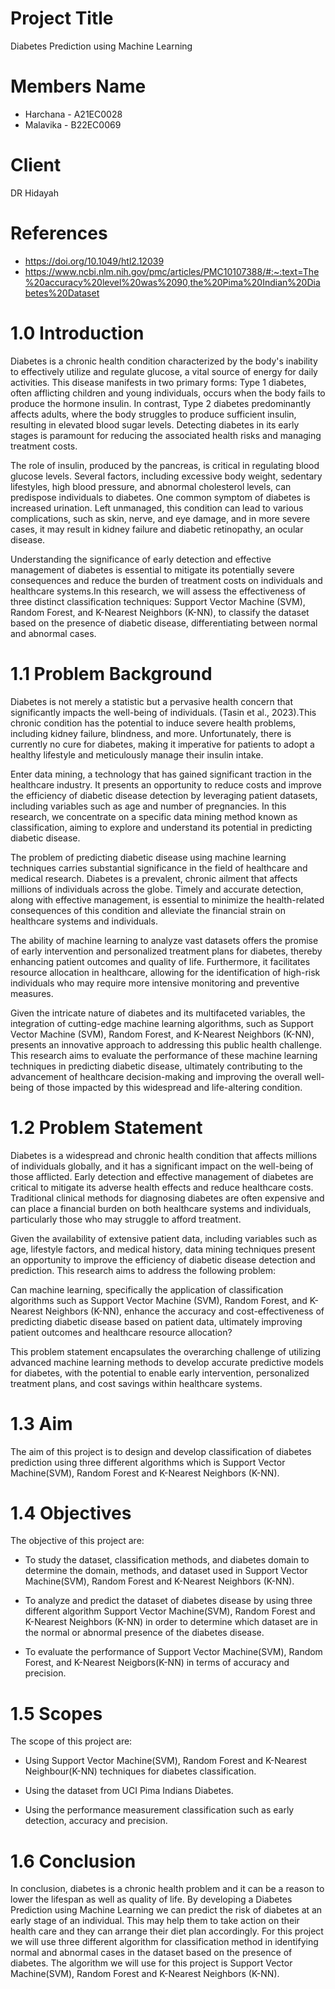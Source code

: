 # Project Title
Diabetes Prediction using Machine Learning
# Members Name
* Harchana - A21EC0028
* Malavika - B22EC0069
# Client
DR Hidayah
# References
* https://doi.org/10.1049/htl2.12039
* https://www.ncbi.nlm.nih.gov/pmc/articles/PMC10107388/#:~:text=The%20accuracy%20level%20was%2090,the%20Pima%20Indian%20Diabetes%20Dataset
  
# 1.0 Introduction
Diabetes is a chronic health condition characterized by the body's inability to effectively utilize and regulate glucose, a vital source of energy for daily activities. This disease manifests in two primary forms: Type 1 diabetes, often afflicting children and young individuals, occurs when the body fails to produce the hormone insulin. In contrast, Type 2 diabetes predominantly affects adults, where the body struggles to produce sufficient insulin, resulting in elevated blood sugar levels. Detecting diabetes in its early stages is paramount for reducing the associated health risks and managing treatment costs.

The role of insulin, produced by the pancreas, is critical in regulating blood glucose levels. Several factors, including excessive body weight, sedentary lifestyles, high blood pressure, and abnormal cholesterol levels, can predispose individuals to diabetes. One common symptom of diabetes is increased urination. Left unmanaged, this condition can lead to various complications, such as skin, nerve, and eye damage, and in more severe cases, it may result in kidney failure and diabetic retinopathy, an ocular disease.

Understanding the significance of early detection and effective management of diabetes is essential to mitigate its potentially severe consequences and reduce the burden of treatment costs on individuals and healthcare systems.In this research, we will assess the effectiveness of three distinct classification techniques: Support Vector Machine (SVM), Random Forest, and K-Nearest Neighbors (K-NN), to classify the dataset based on the presence of diabetic disease, differentiating between normal and abnormal cases.

# 1.1 Problem Background
Diabetes is not merely a statistic but a pervasive health concern that significantly impacts the well-being of individuals. (Tasin et al., 2023).This chronic condition has the potential to induce severe health problems, including kidney failure, blindness, and more. Unfortunately, there is currently no cure for diabetes, making it imperative for patients to adopt a healthy lifestyle and meticulously manage their insulin intake.

Enter data mining, a technology that has gained significant traction in the healthcare industry. It presents an opportunity to reduce costs and improve the efficiency of diabetic disease detection by leveraging patient datasets, including variables such as age and number of pregnancies. In this research, we concentrate on a specific data mining method known as classification, aiming to explore and understand its potential in predicting diabetic disease.

The problem of predicting diabetic disease using machine learning techniques carries substantial significance in the field of healthcare and medical research. Diabetes is a prevalent, chronic ailment that affects millions of individuals across the globe. Timely and accurate detection, along with effective management, is essential to minimize the health-related consequences of this condition and alleviate the financial strain on healthcare systems and individuals.

The ability of machine learning to analyze vast datasets offers the promise of early intervention and personalized treatment plans for diabetes, thereby enhancing patient outcomes and quality of life. Furthermore, it facilitates resource allocation in healthcare, allowing for the identification of high-risk individuals who may require more intensive monitoring and preventive measures.

Given the intricate nature of diabetes and its multifaceted variables, the integration of cutting-edge machine learning algorithms, such as Support Vector Machine (SVM), Random Forest, and K-Nearest Neighbors (K-NN), presents an innovative approach to addressing this public health challenge. This research aims to evaluate the performance of these machine learning techniques in predicting diabetic disease, ultimately contributing to the advancement of healthcare decision-making and improving the overall well-being of those impacted by this widespread and life-altering condition.

# 1.2 Problem Statement
Diabetes is a widespread and chronic health condition that affects millions of individuals globally, and it has a significant impact on the well-being of those afflicted. Early detection and effective management of diabetes are critical to mitigate its adverse health effects and reduce healthcare costs. Traditional clinical methods for diagnosing diabetes are often expensive and can place a financial burden on both healthcare systems and individuals, particularly those who may struggle to afford treatment.

Given the availability of extensive patient data, including variables such as age, lifestyle factors, and medical history, data mining techniques present an opportunity to improve the efficiency of diabetic disease detection and prediction. This research aims to address the following problem:

Can machine learning, specifically the application of classification algorithms such as Support Vector Machine (SVM), Random Forest, and K-Nearest Neighbors (K-NN), enhance the accuracy and cost-effectiveness of predicting diabetic disease based on patient data, ultimately improving patient outcomes and healthcare resource allocation? 

This problem statement encapsulates the overarching challenge of utilizing advanced machine learning methods to develop accurate predictive models for diabetes, with the potential to enable early intervention, personalized treatment plans, and cost savings within healthcare systems.

# 1.3 Aim
The aim of this project is to design and develop classification of diabetes prediction using three different algorithms which is Support Vector Machine(SVM), Random Forest and K-Nearest Neighbors (K-NN).

# 1.4 Objectives
The objective of this project are:

* To study the dataset, classification methods, and diabetes domain to determine the domain, methods, and dataset used in Support Vector Machine(SVM), Random Forest and K-Nearest Neighbors (K-NN).

* To analyze and predict the dataset of diabetes disease by using three different algorithm Support Vector Machine(SVM), Random Forest and K-Nearest Neighbors (K-NN) in order to determine which dataset are in the normal or abnormal presence of the diabetes disease.
  
* To evaluate the performance of Support Vector Machine(SVM), Random Forest, and K-Nearest Neigbors(K-NN) in terms of accuracy and precision.

# 1.5 Scopes
The scope of this project are:

* Using Support Vector Machine(SVM), Random Forest and K-Nearest Neighbour(K-NN) techniques for diabetes classification.

* Using the dataset from UCI Pima Indians Diabetes.
  
* Using the performance measurement classification such as early detection, accuracy and precision.

# 1.6 Conclusion
In conclusion, diabetes is a chronic health problem and it can be a reason to lower the lifespan as well as quality of life. By developing a Diabetes Prediction using Machine Learning we can predict the risk of diabetes at an early stage of an individual. This may help them to take action on their health care and they can arrange their diet plan accordingly. For this project we will use three different algorithm for classification method in identifying normal and abnormal cases in the dataset based on the presence of diabetes. The algorithm we will use for this project is Support Vector Machine(SVM), Random Forest and K-Nearest Neighbors (K-NN).
